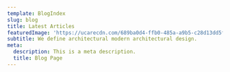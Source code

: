 ```yaml
---
template: BlogIndex
slug: blog
title: Latest Articles
featuredImage: 'https://ucarecdn.com/689ba0d4-ffb0-485a-a9b5-c28d13dd5f4a/'
subtitle: We define architectural modern architectural design.
meta:
  description: This is a meta description.
  title: Blog Page
---
```


